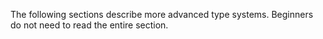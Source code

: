 The following sections describe more advanced type systems. Beginners do not need to read the entire section.

